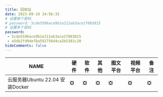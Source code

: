 ```yaml
---
title: 回收站
date: 2023-09-19 14:56:33
# 设置单个密码
# password: 5cde5596ace9b1e212ab3ace1f083815
# 设置多个密码
password: 
 - 5cde5596ace9b1e212ab3ace1f083815
 - a5db2fd9def8a592756d4ca2b5301c20
hideComments: false
---
```


<table>
  <thead>
    <tr>
      <th >NAME</th>
      <th class="hardware">硬件</th>
      <th class="software">软件</th>
      <th class="other">其他</th>
      <th class="article">图文平台</th>
      <th class="video">视频平台</th>
      <th class="remark">备注</th>
    </tr>
  </thead>
  <tbody>
    <tr>
      <td>云服务器Ubuntu 22.04 安装Docker</td>
      <td class="hardware">❎</td>
      <td class="software">❎</td>
      <td class="other">❎</td>
      <td class="article">❎</td>
      <td class="video">❎</td>
      <td class="remark">❎</td>
    </tr>
  </tbody>
</table>